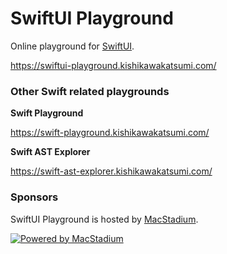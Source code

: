 # SwiftUI Playground

Online playground for [SwiftUI](https://developer.apple.com/xcode/swiftui/).

https://swiftui-playground.kishikawakatsumi.com/


### Other Swift related playgrounds

**Swift Playground**

https://swift-playground.kishikawakatsumi.com/

**Swift AST Explorer**

https://swift-ast-explorer.kishikawakatsumi.com/


### Sponsors

SwiftUI Playground is hosted by [MacStadium](https://www.macstadium.com/opensource-members).

[![Powered by MacStadium](https://user-images.githubusercontent.com/40610/79641762-7db0a580-81d4-11ea-90b2-ec618491a67e.png)](https://www.macstadium.com)
